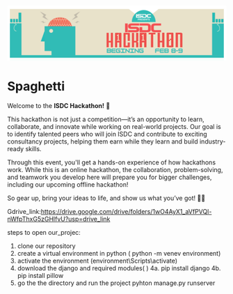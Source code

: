 <img src="ISDC Hackathon.png" />

# Spaghetti

Welcome to the **ISDC Hackathon!** 🚀

This hackathon is not just a competition—it’s an opportunity to learn, collaborate, and innovate while working on real-world projects. Our goal is to identify talented peers who will join ISDC and contribute to exciting consultancy projects, helping them earn while they learn and build industry-ready skills.

Through this event, you'll get a hands-on experience of how hackathons work. While this is an online hackathon, the collaboration, problem-solving, and teamwork you develop here will prepare you for bigger challenges, including our upcoming offline hackathon!

So gear up, bring your ideas to life, and show us what you’ve got! 🚀🔥


Gdrive_link:https://drive.google.com/drive/folders/1wO4AyX1_aVfPVQl-nWfpThxG5zGHlfvU?usp=drive_link



steps to open our_projec:
1. clone our repository
2. create a virtual environment in python ( python -m venev environment)
3. activate the environment (environment\Scripts\activate)
4. download the django and required modules( )
4a. pip install django
4b. pip install pillow
5. go the the directory and run the project 
pyhton manage.py runserver
